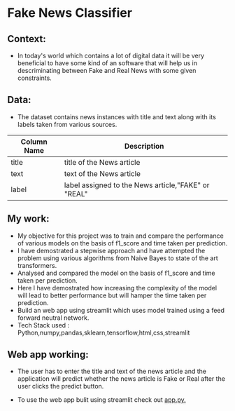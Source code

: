 # Fake News Classifier

## Context:
* In today's world which contains a lot of digital data it will be very beneficial to have some kind of an software that will help us in descriminating between Fake and Real News with some given constraints.


## Data:
* The dataset contains news instances with title and text along with its labels taken from various sources.

|Column Name| Description|
|----------|-------------|
|title| title of the News article|
|text|text of the News article|
|label|label assigned to the News article,"FAKE" or "REAL"|



## My work:
* My objective for this project was to train and compare the performance of various models on the basis of f1_score and time taken per prediction.
* I have demostrated a stepwise approach and have attempted the problem using various algorithms from Naive Bayes to state of the art transformers.
* Analysed and compared the model on the basis of f1_score and time taken per prediction.
* Here I have demostrated how increasing the complexity of the model will lead to better performance but will hamper the time taken per prediction.
* Build an web app using streamlit which uses model trained using a feed forward neutral network.
* Tech Stack used : Python,numpy,pandas,sklearn,tensorflow,html,css,streamlit


## Web app working:
* The user has to enter the title and text of the news article and the application will predict whether the news article is Fake or Real after the user clicks the predict button.

* To use the web app bulit using streamlit check out [app.py.](https://share.streamlit.io/ashwinshetgaonkar/fake-news-classifier/main/app.py)



